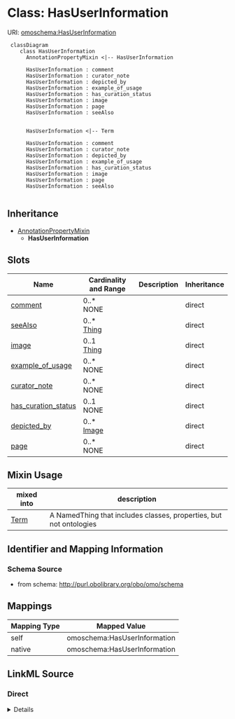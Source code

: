 # Class: HasUserInformation



URI: [omoschema:HasUserInformation](http://purl.obolibrary.org/obo/omo/schema/HasUserInformation)


```{mermaid}
 classDiagram
    class HasUserInformation
      AnnotationPropertyMixin <|-- HasUserInformation
      
      HasUserInformation : comment
      HasUserInformation : curator_note
      HasUserInformation : depicted_by
      HasUserInformation : example_of_usage
      HasUserInformation : has_curation_status
      HasUserInformation : image
      HasUserInformation : page
      HasUserInformation : seeAlso
      

      HasUserInformation <|-- Term
      
      HasUserInformation : comment
      HasUserInformation : curator_note
      HasUserInformation : depicted_by
      HasUserInformation : example_of_usage
      HasUserInformation : has_curation_status
      HasUserInformation : image
      HasUserInformation : page
      HasUserInformation : seeAlso
      
```




## Inheritance
* [AnnotationPropertyMixin](AnnotationPropertyMixin.md)
    * **HasUserInformation**



## Slots

| Name | Cardinality and Range | Description | Inheritance |
| ---  | --- | --- | --- |
| [comment](comment.md) | 0..* <br/> NONE |  | direct |
| [seeAlso](seeAlso.md) | 0..* <br/> [Thing](Thing.md) |  | direct |
| [image](image.md) | 0..1 <br/> [Thing](Thing.md) |  | direct |
| [example_of_usage](example_of_usage.md) | 0..* <br/> NONE |  | direct |
| [curator_note](curator_note.md) | 0..* <br/> NONE |  | direct |
| [has_curation_status](has_curation_status.md) | 0..1 <br/> NONE |  | direct |
| [depicted_by](depicted_by.md) | 0..* <br/> [Image](Image.md) |  | direct |
| [page](page.md) | 0..* <br/> NONE |  | direct |

## Mixin Usage

| mixed into | description |
| --- | --- |
| [Term](Term.md) | A NamedThing that includes classes, properties, but not ontologies |








## Identifier and Mapping Information







### Schema Source


* from schema: http://purl.obolibrary.org/obo/omo/schema





## Mappings

| Mapping Type | Mapped Value |
| ---  | ---  |
| self | omoschema:HasUserInformation |
| native | omoschema:HasUserInformation |


## LinkML Source

<!-- TODO: investigate https://stackoverflow.com/questions/37606292/how-to-create-tabbed-code-blocks-in-mkdocs-or-sphinx -->

### Direct

<details>
```yaml
name: HasUserInformation
from_schema: http://purl.obolibrary.org/obo/omo/schema
rank: 1000
is_a: AnnotationPropertyMixin
mixin: true
slots:
- comment
- seeAlso
- image
- example_of_usage
- curator_note
- has_curation_status
- depicted_by
- page

```
</details>

### Induced

<details>
```yaml
name: HasUserInformation
from_schema: http://purl.obolibrary.org/obo/omo/schema
rank: 1000
is_a: AnnotationPropertyMixin
mixin: true
attributes:
  comment:
    name: comment
    comments:
    - in obo format, a term cannot have more than one comment
    from_schema: http://purl.obolibrary.org/obo/omo/schema
    rank: 1000
    is_a: informative_property
    slot_uri: rdfs:comment
    multivalued: true
    alias: comment
    owner: HasUserInformation
    domain_of:
    - HasUserInformation
    - Ontology
    - Axiom
    range: string
  seeAlso:
    name: seeAlso
    todos:
    - restrict range
    from_schema: http://purl.obolibrary.org/obo/omo/schema
    rank: 1000
    slot_uri: rdfs:seeAlso
    multivalued: true
    alias: seeAlso
    owner: HasUserInformation
    domain_of:
    - HasUserInformation
    - Axiom
    range: Thing
  image:
    name: image
    from_schema: http://purl.obolibrary.org/obo/omo/schema
    rank: 1000
    is_a: informative_property
    slot_uri: sdo:image
    alias: image
    owner: HasUserInformation
    domain_of:
    - HasUserInformation
    range: Thing
  example_of_usage:
    name: example_of_usage
    in_subset:
    - allotrope permitted profile
    from_schema: http://purl.obolibrary.org/obo/omo/schema
    exact_mappings:
    - skos:example
    rank: 1000
    is_a: informative_property
    slot_uri: IAO:0000112
    multivalued: true
    alias: example_of_usage
    owner: HasUserInformation
    domain_of:
    - HasUserInformation
    range: string
  curator_note:
    name: curator_note
    from_schema: http://purl.obolibrary.org/obo/omo/schema
    rank: 1000
    is_a: provenance_property
    slot_uri: IAO:0000232
    multivalued: true
    alias: curator_note
    owner: HasUserInformation
    domain_of:
    - HasUserInformation
    range: string
  has_curation_status:
    name: has_curation_status
    from_schema: http://purl.obolibrary.org/obo/omo/schema
    rank: 1000
    is_a: informative_property
    slot_uri: IAO:0000114
    alias: has_curation_status
    owner: HasUserInformation
    domain_of:
    - HasUserInformation
    range: string
  depicted_by:
    name: depicted_by
    from_schema: http://purl.obolibrary.org/obo/omo/schema
    rank: 1000
    is_a: informative_property
    slot_uri: foaf:depicted_by
    multivalued: true
    alias: depicted_by
    owner: HasUserInformation
    domain_of:
    - HasUserInformation
    range: Image
  page:
    name: page
    from_schema: http://purl.obolibrary.org/obo/omo/schema
    rank: 1000
    is_a: informative_property
    slot_uri: foaf:page
    multivalued: true
    alias: page
    owner: HasUserInformation
    domain_of:
    - HasUserInformation
    range: string

```
</details>